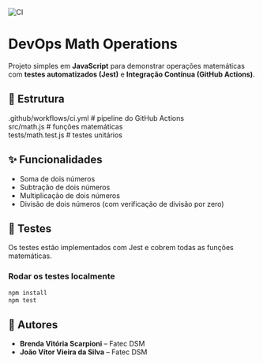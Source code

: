 ![CI](https://github.com/BrendaScarpioni/devops-math-operations/actions/workflows/ci.yml/badge.svg)

# DevOps Math Operations

Projeto simples em **JavaScript** para demonstrar operações matemáticas com **testes automatizados (Jest)** e **Integração Contínua (GitHub Actions)**.

## 📁 Estrutura
.github/workflows/ci.yml   # pipeline do GitHub Actions  
src/math.js                # funções matemáticas  
tests/math.test.js         # testes unitários  

## ✨ Funcionalidades
- Soma de dois números  
- Subtração de dois números  
- Multiplicação de dois números  
- Divisão de dois números (com verificação de divisão por zero)  

## 🧪 Testes
Os testes estão implementados com Jest e cobrem todas as funções matemáticas.

### Rodar os testes localmente
```bash
npm install
npm test
```   

## 👥 Autores
- **Brenda Vitória Scarpioni** – Fatec DSM  
- **João Vítor Vieira da Silva** – Fatec DSM
